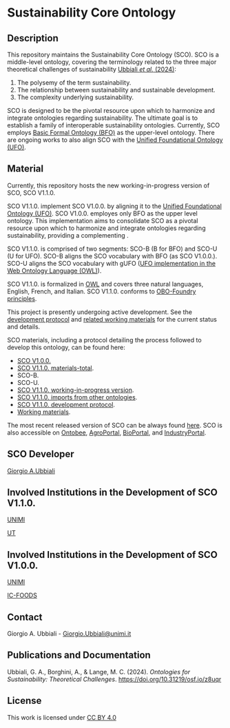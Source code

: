 # Sustainability Core Ontology

## Description

This repository maintains the Sustainability Core Ontology (SCO). SCO is a middle-level ontology, covering the terminology related to the three major theoretical challenges of sustainability [Ubbiali *et al.* (2024)](https://doi.org/10.31219/osf.io/z8uqr ):
1) The polysemy of the term sustainability.
2) The relationship between sustainability and sustainable development.
3) The complexity underlying sustainability.
   
SCO is designed to be the pivotal resource upon which to harmonize and integrate ontologies regarding sustainability. The ultimate goal is to establish a family of interoperable sustainability ontologies. Currently, SCO employs [Basic Formal Ontology (BFO)](https://github.com/BFO-ontology/BFO-2020) as the upper-level ontology. There are ongoing works to also align SCO with the [Unified Foundational Ontology (UFO)](https://ontouml.readthedocs.io/en/latest/intro/ufo.html).  


## Material

Currently, this repository hosts the new working-in-progress version of SCO, SCO V1.1.0. 

SCO V1.1.0. implement SCO V1.0.0. by aligning it to the [Unified Foundational Ontology (UFO)](https://ontouml.readthedocs.io/en/latest/intro/ufo.html). SCO V1.0.0. employes only BFO as the upper level ontology. This implementation aims to consolidate SCO as a pivotal resource upon which to harmonize and integrate ontologies regarding sustainability, providing a complementing .

SCO V1.1.0. is comprised of two segments: SCO-B (B for BFO) and SCO-U (U for UFO). SCO-B aligns the SCO vocabulary with BFO (as SCO V1.0.0.). SCO-U aligns the SCO vocabulary with gUFO ([UFO implementation in the Web Ontology Language (OWL)](https://nemo-ufes.github.io/gufo/)).

SCO V1.1.0. is formalized in [OWL](https://www.w3.org/TR/owl2-overview/) and covers three natural languages, English, French, and Italian. SCO V1.1.0. conforms to [OBO-Foundry principles](https://obofoundry.org/principles/fp-000-summary.html). 

This project is presently undergoing active development. See the [development protocol](https://github.com/gioUbbiali/Sustainability-Core-Ontology/tree/SCO-Alignment-to-UFO/SCO/working%20materials/sco%20development%20protocol) and [related working materials](https://github.com/gioUbbiali/Sustainability-Core-Ontology/tree/SCO-Alignment-to-UFO/SCO/working%20materials) for the current status and details.


SCO materials, including a protocol detailing the process followed to develop this ontology, can be found here:

- [SCO V1.0.0.](https://github.com/gioUbbiali/Sustainability-Core-Ontology/releases/tag/v1.0.0)
- [SCO V1.1.0. materials-total](https://github.com/gioUbbiali/Sustainability-Core-Ontology/tree/SCO-Alignment-to-UFO/SCO).
- SCO-B.
- SCO-U.
- [SCO V1.1.0. working-in-progress version](https://github.com/gioUbbiali/Sustainability-Core-Ontology/tree/SCO-Alignment-to-UFO/SCO/src/ontology).
- [SCO V1.1.0. imports from other ontologies](https://github.com/gioUbbiali/Sustainability-Core-Ontology/tree/SCO-Alignment-to-UFO/SCO/src/ontology/imports).
- [SCO V1.1.0. development protocol](https://github.com/gioUbbiali/Sustainability-Core-Ontology/tree/SCO-Alignment-to-UFO/SCO/working%20materials/sco%20development%20protocol).
- [Working materials](https://github.com/gioUbbiali/Sustainability-Core-Ontology/tree/SCO-Alignment-to-UFO/SCO/working%20materials).
  
The most recent released version of SCO can be always found [here](https://github.com/gioUbbiali/Sustainability-Core-Ontology).
SCO is also accessible on [Ontobee](https://ontobee.org/ontology/SCO), [AgroPortal](https://agroportal.lirmm.fr/ontologies/SCO), [BioPortal](https://bioportal.bioontology.org/ontologies/SCO_V1), and [IndustryPortal](https://industryportal.enit.fr/ontologies/SCO).


##  SCO Developer   

[Giorgio A.Ubbiali](https://orcid.org/0000-0001-7872-1770)


## Involved Institutions in the Development of SCO V1.1.0. 

[UNIMI](https://www.unimi.it/it)

[UT](https://www.utwente.nl/en/)


## Involved Institutions in the Development of SCO V1.0.0. 

[UNIMI](https://www.unimi.it/it)

[IC-FOODS](https://www.ic-foods.org/)


## Contact

Giorgio A. Ubbiali - Giorgio.Ubbiali@unimi.it


## Publications and Documentation

Ubbiali, G. A., Borghini, A., & Lange, M. C. (2024). *Ontologies for Sustainability: Theoretical Challenges*. https://doi.org/10.31219/osf.io/z8uqr 


## License
This work is licensed under [CC BY 4.0 ](https://creativecommons.org/licenses/by/4.0/)
